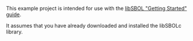 This example project is intended for use with the 
[libSBOL "Getting Started" guide](http://synbiodex.github.io/libSBOL/getting_started.html).

It assumes that you have already downloaded and installed the libSBOLc library.
